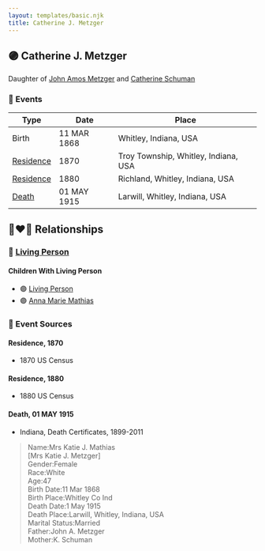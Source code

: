 ```yaml
---
layout: templates/basic.njk
title: Catherine J. Metzger
---
```

## 🟣 Catherine J. Metzger

Daughter of [John Amos Metzger](/people/2/28893894) and [Catherine Schuman](/people/3/39599940)

### 📆 Events

Type | Date | Place
------ | ------ | ------
Birth | 11 MAR 1868 | Whitley, Indiana, USA
[Residence](#event-1) | 1870 | Troy Township, Whitley, Indiana, USA
[Residence](#event-2) | 1880 | Richland, Whitley, Indiana, USA
[Death](#event-3) | 01 MAY 1915 | Larwill, Whitley, Indiana, USA

## 👩‍❤️‍👨 Relationships

### 🔵 [Living Person](/people/2/25073708)

#### Children With Living Person
* 🟣 [Living Person](/people/4/46792012)
* 🟣 [Anna Marie Mathias](/people/5/50075230)
### 📰 Event Sources

#### <a id="event-1"></a> Residence, 1870
* 1870 US Census

#### <a id="event-2"></a> Residence, 1880
* 1880 US Census

#### <a id="event-3"></a> Death, 01 MAY 1915
* Indiana, Death Certificates, 1899-2011
>   
  > Name:Mrs Katie J. Mathias  
  > [Mrs Katie J. Metzger]   
  > Gender:Female  
  > Race:White  
  > Age:47  
  > Birth Date:11 Mar 1868  
  > Birth Place:Whitley Co Ind  
  > Death Date:1 May 1915  
  > Death Place:Larwill, Whitley, Indiana, USA  
  > Marital Status:Married  
  > Father:John A. Metzger  
  > Mother:K. Schuman